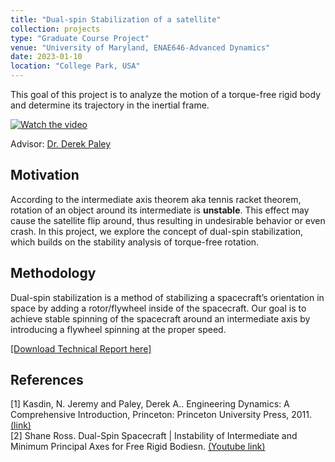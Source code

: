 ```yaml
---
title: "Dual-spin Stabilization of a satellite"
collection: projects
type: "Graduate Course Project"
venue: "University of Maryland, ENAE646-Advanced Dynamics"
date: 2023-01-10
location: "College Park, USA"
---
```

This goal of this project is to analyze the motion of a torque-free rigid body and determine its
trajectory in the inertial frame.

[![Watch the video](https://img.youtube.com/vi/y8K060h1tH8/sddefault.jpg)](https://youtu.be/y8K060h1tH8)

Advisor: [Dr. Derek Paley](https://scholar.google.com/citations?user=P9QqWAgAAAAJ&hl=en)

## Motivation
According to the intermediate axis theorem aka tennis racket theorem, rotation of an object around its intermediate is **unstable**. This effect may cause the satellite flip around, thus resulting in undesirable behavior or even crash. In this project, we explore the concept of dual-spin stabilization, which builds on the stability analysis of torque-free rotation.

## Methodology
Dual-spin stabilization is a method of stabilizing a spacecraft’s orientation in space by adding a rotor/flywheel inside of the spacecraft. Our goal is to achieve stable spinning of the spacecraft around an intermediate axis by introducing a flywheel spinning at the proper speed.
 
[[Download Technical Report here]](http://yi-hsuan-chen.github.io/files/ENAE646_YiHsuan_Final_Project)

## References
\[1\] Kasdin, N. Jeremy and Paley, Derek A.. Engineering Dynamics: A Comprehensive Introduction, Princeton: Princeton University Press, 2011.  [(link)](https://doi.org/10.1515/9781400839070)  
\[2\] Shane Ross. Dual-Spin Spacecraft | Instability of Intermediate and Minimum Principal Axes for Free Rigid Bodiesn. [(Youtube link)](https://www.youtube.com/watch?v=8uOxYf9nLNw&t=1575s)  